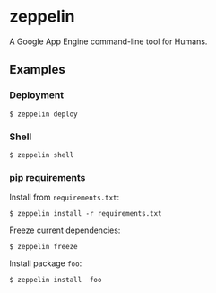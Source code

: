 zeppelin
========

A Google App Engine command-line tool for Humans.

## Examples

### Deployment

    $ zeppelin deploy

### Shell

    $ zeppelin shell


### pip requirements

Install from `requirements.txt`:

    $ zeppelin install -r requirements.txt

Freeze current dependencies:

    $ zeppelin freeze

Install package `foo`:

    $ zeppelin install  foo
